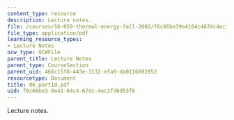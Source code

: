```yaml
---
content_type: resource
description: Lecture notes.
file: /courses/16-050-thermal-energy-fall-2002/f6c66be39e4164c467dc4ec1fd6d53f8_06_part1d.pdf
file_type: application/pdf
learning_resource_types:
- Lecture Notes
ocw_type: OCWFile
parent_title: Lecture Notes
parent_type: CourseSection
parent_uid: 466c15f8-443e-3132-efa9-da0116092852
resourcetype: Document
title: 06_part1d.pdf
uid: f6c66be3-9e41-64c4-67dc-4ec1fd6d53f8
---
```

Lecture notes.

